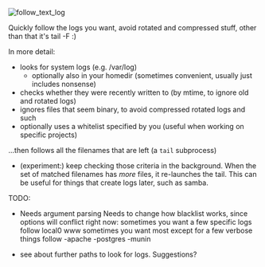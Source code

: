 ![follow_text_log](http://i152.photobucket.com/albums/s171/scarfboy/linkto_serious/follow_text_logs.png)

Quickly follow the logs you want, avoid rotated and compressed stuff, other than that it's tail -F :)



In more detail:
- looks for system logs (e.g. /var/log)
  - optionally also in your homedir  (sometimes convenient, usually just includes nonsense)
- checks whether they were recently written to  (by mtime, to ignore old and rotated logs)
- ignores files that seem binary, to avoid compressed rotated logs and such
- optionally uses a whitelist specified by you (useful when working on specific projects)

...then follows all the filenames that are left (a `tail` subprocess)

- (experiment:) keep checking those criteria in the background.
  When the set of matched filenames has *more* files, it re-launches the tail.
  This can be useful for things that create logs later, such as samba.


TODO:
- Needs argument parsing
  Needs to change how blacklist works, since options will conflict right now:
   sometimes you want a few specific logs
     follow local0 www
   sometimes you want most except for a few verbose things
     follow -apache -postgres -munin

- see about further paths to look for logs. Suggestions?